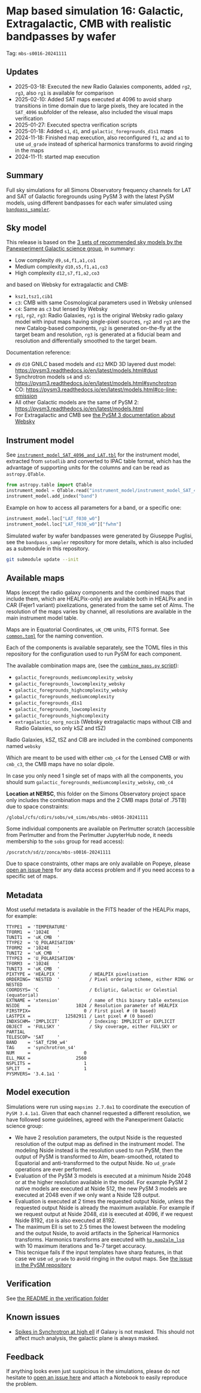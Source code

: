 # Map based simulation 16: Galactic, Extragalactic, CMB with realistic bandpasses by wafer

Tag: `mbs-s0016-20241111`

## Updates

* 2025-03-18: Executed the new Radio Galaxies components, added `rg2`, `rg3`, also `rg1` is available for comparison
* 2025-02-10: Added SAT maps executed at 4096 to avoid sharp transitions in time domain due to large pixels, they are located in the `SAT_4096` subfolder of the release, also included the visual maps verification
* 2025-01-27: Executed spectra verification scripts
* 2025-01-18: Added `s1`, `d1`, and `galactic_foregrounds_d1s1` maps
* 2024-11-18: Finished map execution, also reconfigured `f1`, `a2` and `a1` to use `ud_grade` instead of spherical harmonics transforms to avoid ringing in the maps
* 2024-11-11: started map execution

## Summary

Full sky simulations for all Simons Observatory frequency channels for LAT and SAT of Galactic foregrounds using PySM 3 with the latest PySM models, using different bandpasses for each wafer simulated using [`bandpass_sampler`](https://github.com/simonsobs/bandpass_sampler/). 

## Sky model

This release is based on the [3 sets of recommended sky models by the Panexperiment Galactic science group](https://galsci.github.io/blog/2022/common-fiducial-sky/), in summary:

* Low complexity `d9,s4,f1,a1,co1`
* Medium complexity `d10,s5,f1,a1,co3`
* High complexity `d12,s7,f1,a2,co3`

and based on Websky for extragalactic and CMB:

* `ksz1,tsz1,cib1`
* `c3`: CMB with same Cosmological parameters used in Websky unlensed
* `c4`: Same as `c3` but lensed by Websky
* `rg1`, `rg2`, `rg3`: Radio Galaxies, `rg1` is the original Websky radio galaxy model with input maps having single-pixel sources, `rg2` and `rg3` are the new Catalog-based components, `rg2` is generated on-the-fly at the target beam and resolution, `rg3` is generated at a fiducial beam and resolution and differentially smoothed to the target beam.

Documentation reference:

* `d9` `d10` GNILC based models and `d12` MKD 3D layered dust model: https://pysm3.readthedocs.io/en/latest/models.html#dust
* Synchrotron models `s4` and `s5`: https://pysm3.readthedocs.io/en/latest/models.html#synchrotron
* CO: https://pysm3.readthedocs.io/en/latest/models.html#co-line-emission
* All other Galactic models are the same of PySM 2: https://pysm3.readthedocs.io/en/latest/models.html
* For Extragalactic and CMB see [the PySM 3 documentation about Websky](https://pysm3.readthedocs.io/en/latest/websky.html#websky)

## Instrument model

See [`instrument_model_SAT_4096_and_LAT.tbl`](instrument_model/instrument_model_SAT_4096_and_LAT.tbl) for the instrument model, extracted from `sotodlib` and converted to IPAC table format, which has the advantage of supporting units for the columns and can be read as `astropy.QTable`.

```python
from astropy.table import QTable
instrument_model = QTable.read("instrument_model/instrument_model_SAT_4096_and_LAT.tbl", format="ascii.ipac")
instrument_model.add_index("band")
```

Example on how to access all parameters for a band, or a specific one:

```python
instrument_model.loc["LAT_f030_w0"]
instrument_model.loc["LAT_f030_w0"]["fwhm"]
```

Simulated wafer by wafer bandpasses were generated by Giuseppe Puglisi, see the `bandpass_sampler` repository for more details, which is also included as a submodule in this repository.

```bash
git submodule update --init
```

## Available maps

Maps (except the radio galaxy components and the combined maps that include them, which are HEALPix-only) are available both in HEALPix and in CAR (Fejer1 variant) pixelizations, generated from the same set of Alms. The resolution of the maps varies by channel, all resolutions are available in the main instrument model table.

Maps are in Equatorial Coordinates, `uK_CMB` units, FITS format.
See [`common.toml`](common.toml) for the naming convention.

Each of the components is available separately, see the TOML files in this repository for the configuration used to run PySM for each component.

The available combination maps are, (see the [`combine_maps.py` script](combine_maps.py)):

* `galactic_foregrounds_mediumcomplexity_websky`
* `galactic_foregrounds_lowcomplexity_websky`
* `galactic_foregrounds_highcomplexity_websky`
* `galactic_foregrounds_mediumcomplexity`
* `galactic_foregrounds_d1s1`
* `galactic_foregrounds_lowcomplexity`
* `galactic_foregrounds_highcomplexity`
* `extragalactic_norg_nocib` (Websky extragalactic maps without CIB and Radio Galaxies, so only kSZ and tSZ)

Radio Galaxies, kSZ, tSZ and CIB are included in the combined components named `websky`

Which are meant to be used with either `cmb_c4` for the Lensed CMB or with `cmb_c3`, the CMB maps have no solar dipole.

In case you only need 1 single set of maps with all the components, you should sum `galactic_foregrounds_mediumcomplexity_websky`, `cmb_c4`

**Location at NERSC**, this folder on the Simons Observatory project space only includes the combination maps and the 2 CMB maps (total of .75TB) due to space constraints:

    /global/cfs/cdirs/sobs/v4_sims/mbs/mbs-s0016-20241111

Some individual components are available on Perlmutter scratch (accessible from Perlmutter and from the Perlmutter JupyterHub node, it needs membership to the `sobs` group for read access):

    /pscratch/sd/z/zonca/mbs-s0016-20241111

Due to space constraints, other maps are only available on Popeye, please [open an issue here](https://github.com/simonsobs/map_based_simulations/issues/new) for any data access problem and if you need access to a specific set of maps.

## Metadata

Most useful metadata is available in the FITS header of the HEALPix maps, for example:

```
TTYPE1  = 'TEMPERATURE'                                                         
TFORM1  = '1024E   '                                                            
TUNIT1  = 'uK_CMB  '                                                            
TTYPE2  = 'Q_POLARISATION'                                                      
TFORM2  = '1024E   '                                                            
TUNIT2  = 'uK_CMB  '                                                            
TTYPE3  = 'U_POLARISATION'                                                      
TFORM3  = '1024E   '                                                            
TUNIT3  = 'uK_CMB  '                                                            
PIXTYPE = 'HEALPIX '           / HEALPIX pixelisation                           
ORDERING= 'NESTED  '           / Pixel ordering scheme, either RING or NESTED   
COORDSYS= 'C       '           / Ecliptic, Galactic or Celestial (equatorial)   
EXTNAME = 'xtension'           / name of this binary table extension            
NSIDE   =                 1024 / Resolution parameter of HEALPIX                
FIRSTPIX=                    0 / First pixel # (0 based)                        
LASTPIX =             12582911 / Last pixel # (0 based)                         
INDXSCHM= 'IMPLICIT'           / Indexing: IMPLICIT or EXPLICIT                 
OBJECT  = 'FULLSKY '           / Sky coverage, either FULLSKY or PARTIAL        
TELESCOP= 'SAT     '                                                            
BAND    = 'SAT_f290_w4'                                                         
TAG     = 'synchrotron_s4'                                                      
NUM     =                    0                                                  
ELL_MAX =                 2560                                                  
NSPLITS =                    1                                                  
SPLIT   =                    1                                                  
PYSMVERS= '3.4.1a1 '                                                            
```

## Model execution

Simulations were run using `mapsims 2.7.0a1` to coordinate the execution of `PySM 3.4.1a1`.
Given that each channel requested a different resolution, we have followed some guidelines, agreed with the Panexperiment Galactic science group:

* We have 2 resolution parameters, the output Nside is the requested resolution of the output map as defined in the instrument model. The modeling Nside instead is the resolution used to run PySM, then the output of PySM is transformed to Alm, beam-smoothed, rotated to Equatorial and anti-transformed to the output Nside. No `ud_grade` operations are ever performed.
* Evaluation of the PySM 3 models is executed at a minimum Nside 2048 or at the higher resolution available in the model. For example PySM 2 native models are executed at Nside 512, the new PySM 3 models are executed at 2048 even if we only want a Nside 128 output.
* Evaluation is executed at 2 times the requested output Nside, unless the requested output Nside is already the maximum available. For example if we request output at Nside 2048, `d10` is executed at 4096, if we request Nside 8192, `d10` is also executed at 8192.
* The maximum Ell is set to 2.5 times the lowest between the modeling and the output Nside, to avoid artifacts in the Spherical Harmonics transforms. Harmonics transforms are executed with [`hp.map2alm_lsq`](https://healpy.readthedocs.io/en/latest/generated/healpy.sphtfunc.map2alm_lsq.html) with 10 maximum iterations and 1e-7 target accuracy.
* This tecnique fails if the input templates have sharp features, in that case we use `ud_grade` to avoid ringing in the output maps. See [the issue in the PySM repository](https://github.com/galsci/pysm/issues/197)

## Verification

See [the README in the verification folder](verification/README.md)

## Known issues

* [Spikes in Synchrotron at high ell](https://github.com/CMB-S4/s4mapbasedsims/issues/29) if Galaxy is not masked. This should not affect much analysis, the galactic plane is always masked.

## Feedback

If anything looks even just suspicious in the simulations, please do not hesitate to [open an issue here](https://github.com/simonsobs/map_based_simulations/issues/new) and attach a Notebook to easily reproduce the problem.
